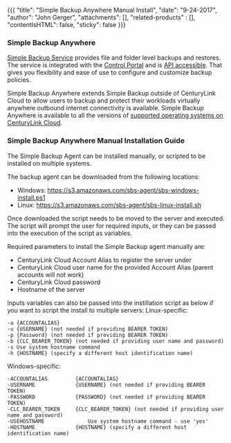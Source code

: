 {{{
  "title": "Simple Backup Anywhere Manual Install",
  "date": "9-24-2017",
  "author": "John Gerger",
  "attachments": [],
  "related-products" : [],
  "contentIsHTML": false,
  "sticky": false
}}}

### Simple Backup Anywhere

[Simple Backup Service](https://www.ctl.io/simple-backup-service/) provides file and folder level backups and restores. The service is integrated with the [Control Portal](https://control.ctl.io/) and is [API accessible](https://www.ctl.io/api-docs/v2/#simple-backup). That gives you flexibility and ease of use to configure and customize backup policies.

Simple Backup Anywhere extends Simple Backup outside of CenturyLink Cloud to allow users to backup and protect their workloads virtually anywhere outbound internet connectivity is available. Simple Backup Anywhere is  available to all the versions of [supported operating systems on CenturyLink Cloud](../Support/supported-operating-systems.md).

### Simple Backup Anywhere Manual Installation Guide

The Simple Backup Agent can be installed manually, or scripted to be installed on multiple systems.

The backup agent can be downloaded from the following locations:

* Windows: https://s3.amazonaws.com/sbs-agent/sbs-windows-install.ps1
* Linux: https://s3.amazonaws.com/sbs-agent/sbs-linux-install.sh

Once downloaded the script needs to be moved to the server and executed. The script will prompt the user for required inputs, or they can be passed into the execution of the script as variables.

Required parameters to install the Simple Backup agent manually are:

* CenturyLink Cloud Account Alias to register the server under
* CenturyLink Cloud user name for the provided Account Alias (parent accounts will not work)
* CenturyLink Cloud password
* Hostname of the server

Inputs variables can also be passed into the instillation script as below if you want to script the install to multiple servers:
Linux-specific:
```
-a {ACCOUNTALIAS}
-u {USERNAME} (not needed if providing BEARER TOKEN)
-p {Password} (not needed if providing BEARER TOKEN)
-b {CLC_BEARER_TOKEN} (not needed if providing user name and password)
-s Use system hostname command
-h {HOSTNAME} (specify a different host identification name)
```
Windows-specific:
```
-ACCOUNTALIAS 		  {ACCOUNTALIAS}
-USERNAME     		  {USERNAME} (not needed if providing BEARER TOKEN)
-PASSWORD 		   	  {PASSWORD} (not needed if providing BEARER TOKEN)
-CLC_BEARER_TOKEN 	  {CLC_BEARER_TOKEN} (not needed if providing user name and password)
-USEHOSTNAME 			  Use system hostname command - use 'yes'
-HOSTNAME 			  {HOSTNAME} (specify a different host identification name)
```
